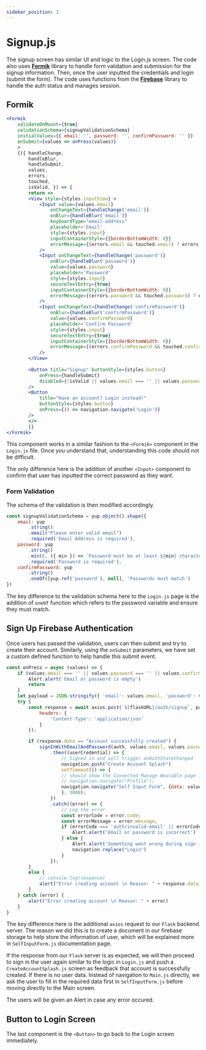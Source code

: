 ```yaml
---
sidebar_position: 3
---
```


# Signup.js

The signup screen has similar UI and logic to the Login.js screen. The code also uses **[Formik](https://formik.org/)** library to handle form validation and submission for the signup information. Then, once the user inputted the credentials and login (submit the form). The code uses functions from the **[Firebase](https://rnfirebase.io/auth/usage)** library to handle the auth status and manages session.  

## Formik

```jsx
<Formik
    validateOnMount={true}
    validationSchema={signupValidationSchema}
    initialValues={{ email: '', password: '', confirmPassword: '' }}
    onSubmit={values => onPress(values)}
    >
    {({ handleChange,
        handleBlur,
        handleSubmit,
        values,
        errors,
        touched,
        isValid, }) => {
        return <>
        <View style={styles.inputView} >
            <Input value={values.email} 
                onChangeText={handleChange('email')}  
                onBlur={handleBlur('email')} 
                keyboardType="email-address" 
                placeholder='Email' 
                style={styles.input} 
                inputContainerStyle={{borderBottomWidth: 0}}
                errorMessage={(errors.email && touched.email) ? errors.email : ''}
            />
            <Input onChangeText={handleChange('password')}
                onBlur={handleBlur('password')}
                value={values.password} 
                placeholder='Password' 
                style={styles.input} 
                secureTextEntry={true} 
                inputContainerStyle={{borderBottomWidth: 0}}
                errorMessage={(errors.password && touched.password) ? errors.password : ''}
            />
            <Input onChangeText={handleChange('confirmPassword')}
                onBlur={handleBlur('confirmPassword')}
                value={values.confirmPassword} 
                placeholder='Confirm Password' 
                style={styles.input} 
                secureTextEntry={true} 
                inputContainerStyle={{borderBottomWidth: 0}}
                errorMessage={(errors.confirmPassword && touched.confirmPassword) ? errors.confirmPassword : ''}
            />
        </View>
        
        <Button title="Signup" buttonStyle={styles.button} 
            onPress={handleSubmit}
            disabled={!isValid || values.email === '' || values.password === '' || values.confirmPassword === ''}
        />
        <Button 
            title="Have an account? Login instead!" 
            buttonStyle={styles.button} 
            onPress={() => navigation.navigate('Login')}
        />
        </>
        }}
</Formik>
```

This component works in a similar fashion to the `<Formik>` component in the `Login.js` file. Once you understand that, understanding this code should not be difficult.

The only difference here is the addition of another `<Input>` component to confirm that user has inputted the correct password as they want.

### Form Validation

The schema of the validation is then modified accordingly.

```jsx
const signupValidationSchema = yup.object().shape({
    email: yup
        .string()
        .email("Please enter valid email")
        .required('Email Address is required'),
    password: yup
        .string()
        .min(6, ({ min }) => `Password must be at least ${min} characters`)
        .required('Password is required'),
    confirmPassword: yup
        .string()
        .oneOf([yup.ref('password'), null], 'Passwords must match')
})
```

The key difference to the validation schema here to the `Login.js` page is the addition of `oneOf` function which refers to the password variable and ensure they must match. 

## Sign Up Firebase Authentication

Once users has passed the validation, users can then submit and try to create their account. Similarly, using the `onSubmit` parameters, we have set a custom defined function to help handle this submit event. 

```jsx
const onPress = async (values) => {
    if (values.email === '' || values.password === '' || values.confirmPassword === '') {
        Alert.alert('Email or password is empty')
        return
    }
    let payload = JSON.stringify({ 'email': values.email, 'password': values.password })
    try {
        const response = await axios.post(`${flaskURL}/auth/signup`, payload,{
            headers: {
                'Content-Type': 'application/json'
            }
        });

        if (response.data == "Account successfully created") {
            signInWithEmailAndPassword(auth, values.email, values.password)
                .then((userCredential) => {
                    // Signed in and will trigger onAuthStateChanged
                    navigation.push("Create Account Splash")
                    setTimeout(() => {
                    // should show the Connected Manage Wearable page instead later
                    // navigation.navigate("Profile");
                    navigation.navigate("Self Input Form", {data: values})
                    }, 3000);
                })
                .catch((error) => {
                    // Log the error
                    const errorCode = error.code;
                    const errorMessage = error.message;
                    if (errorCode === 'auth/invalid-email' || errorCode === 'auth/user-not-found' || errorCode === 'auth/wrong-password') {
                        Alert.alert('Email or password is incorrect')
                    } else {
                        Alert.alert('Something went wrong during sign in, please sign in again')
                        navigation.replace("Login")
                    }
                });
        }
        else {
            // console.log(response)
            alert("Error creating account \n Reason: " + response.data)
        }
    } catch (error) {
        alert("Error creating account \n Reason: " + error)
    } 
}
```

The key difference here is the additional `axios` request to our `Flask` backend server. The reason we did this is to create a document in our firebase storage to help store the information of user, which will be explained more in `SelfInputForm.js` documentation page. 

If the response from our `Flask` server is as expected, we will then proceed to sign in the user again similar to the logic in `Login.js` and push a `CreateAccountSplash.js` screen as feedback that account is successfully created. If there is no user data. Instead of navigation to `Main.js` directly, we ask the user to fill in the required data first in `SelfInputForm.js` before moving directly to the Main screen. 

The users will be given an Alert in case any error occured.

## Button to Login Screen

The last component is the `<Button>` to go back to the Login screen immediately.
